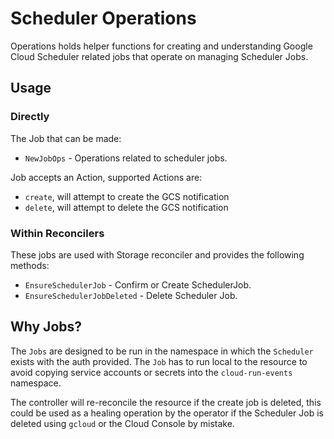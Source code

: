 # Scheduler Operations

Operations holds helper functions for creating and understanding Google
Cloud Scheduler related jobs that operate on managing Scheduler Jobs.

## Usage

### Directly

The Job that can be made:

- `NewJobOps` - Operations related to scheduler jobs.

Job accepts an Action, supported Actions are:

- `create`, will attempt to create the GCS notification
- `delete`, will attempt to delete the GCS notification

### Within Reconcilers

These jobs are used with Storage reconciler and provides the following methods:

- `EnsureSchedulerJob` - Confirm or Create SchedulerJob.
- `EnsureSchedulerJobDeleted` - Delete Scheduler Job.

## Why Jobs?

The `Jobs` are designed to be run in the namespace in which the `Scheduler` exists
with the auth provided. The `Job` has to run local to the resource to avoid
copying service accounts or secrets into the `cloud-run-events` namespace.

The controller will re-reconcile the resource if the create job is deleted, this
could be used as a healing operation by the operator if the Scheduler Job is
deleted using `gcloud` or the Cloud Console by mistake.

